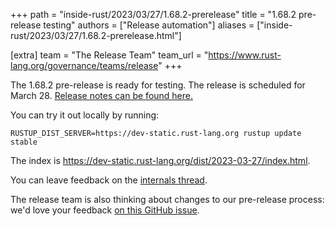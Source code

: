 +++
path = "inside-rust/2023/03/27/1.68.2-prerelease"
title = "1.68.2 pre-release testing"
authors = ["Release automation"]
aliases = ["inside-rust/2023/03/27/1.68.2-prerelease.html"]

[extra]
team = "The Release Team"
team_url = "https://www.rust-lang.org/governance/teams/release"
+++

The 1.68.2 pre-release is ready for testing. The release is scheduled for
March 28. [Release notes can be found here.][relnotes]

You can try it out locally by running:

```
RUSTUP_DIST_SERVER=https://dev-static.rust-lang.org rustup update stable
```

The index is <https://dev-static.rust-lang.org/dist/2023-03-27/index.html>.

You can leave feedback on the [internals thread](https://internals.rust-lang.org/t/rust-1-68-2-pre-release-testing/18585).

The release team is also thinking about changes to our pre-release process:
we'd love your feedback [on this GitHub issue][feedback].

[relnotes]: https://github.com/rust-lang/rust/blob/stable/RELEASES.md#version-1682-2023-03-28
[feedback]: https://github.com/rust-lang/release-team/issues/16
    
